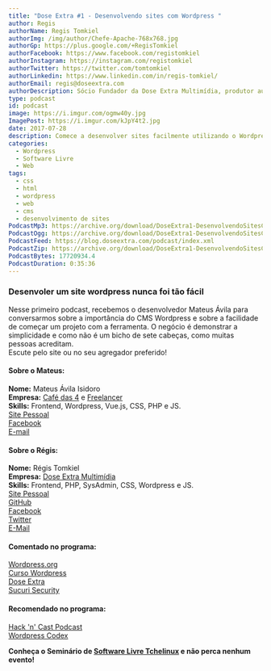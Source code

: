 ```yaml
---
title: "Dose Extra #1 - Desenvolvendo sites com Wordpress "
author: Regis
authorName: Regis Tomkiel
authorImg: /img/author/Chefe-Apache-768x768.jpg
authorGp: https://plus.google.com/+RegisTomkiel
authorFacebook: https://www.facebook.com/registomkiel
authorInstagram: https://instagram.com/registomkiel
authorTwitter: https://twitter.com/tomtomkiel
authorLinkedin: https://www.linkedin.com/in/regis-tomkiel/
authorEmail: regis@doseextra.com
authorDescription: Sócio Fundador da Dose Extra Multimídia, produtor audiovisual, desenvolvedor web, podcaster, escritor e quando sobra tempo, coleciona videogames e filmes independentes.
type: podcast
id: podcast
image: https://i.imgur.com/ogmw40y.jpg
ImagePost: https://i.imgur.com/kJpY4t2.jpg
date: 2017-07-28
description: Comece a desenvolver sites facilmente utilizando o Wordpress com as dicas do convidado Mateus Avila.
categories:
  - Wordpress
  - Software Livre
  - Web
tags:
  - css
  - html
  - wordpress
  - web
  - cms
  - desenvolvimento de sites
PodcastMp3: https://archive.org/download/DoseExtra1-DesenvolvendoSitesComWordpress/Podcast-doseextra-01.mp3
PodcastOgg: https://archive.org/download/DoseExtra1-DesenvolvendoSitesComWordpress/Podcast-doseextra-01.ogg
PodcastFeed: https://blog.doseextra.com/podcast/index.xml
PodcastZip: https://archive.org/download/DoseExtra1-DesenvolvendoSitesComWordpress/Podcast-doseextra-01..zip
PodcastBytes: 17720934.4
PodcastDuration: 0:35:36
---
```

### Desenvoler um site wordpress nunca foi tão fácil
Nesse primeiro podcast, recebemos o desenvolvedor Mateus Ávila para conversarmos sobre a importância do CMS Wordpress e sobre a facilidade de começar um projeto com a ferramenta.
O negócio é demonstrar a simplicidade e como não é um bicho de sete cabeças, como muitas pessoas acreditam.  
Escute pelo site ou no seu agregador preferido!  

#### Sobre o Mateus:
**Nome:** Mateus Ávila Isidoro  
**Empresa:** [Café das 4](http://www.cafedas4.com/ "Café das 4") e [Freelancer](https://www.facebook.com/pages/Front-end-Freelancer-na-mateusavilacombr/161178974078345?__xt__=31.[1337245310%2C%22intro_card%22%2C%7B%7D]&pnref=lhc "Freelancer Frontend")  
**Skills:** Frontend, Wordpress, Vue.js, CSS, PHP e JS.  
[Site Pessoal](http://mateusavila.com.br "Site com portifólio de trabalho")  
[Facebook](https://facebook.com/mateus "Facebook do Mateus Ávila")  
[E-mail](mailto:mateus@mateusavila.com.br "Email de contato do Mateus")  



#### Sobre o Régis:
**Nome:** Régis Tomkiel  
**Empresa:** [Dose Extra Multimídia](http://doseextra.com "Dose Extra Multmídia")  
**Skills:** Frontend, PHP, SysAdmin, CSS, Wordpress e JS.  
[Site Pessoal](http://rtomkiel.github.io "Blog Pessoal")  
[GitHub](https://github.com/rtomkiel)  
[Facebook]( https://facebook.com/registomkiel)  
[Twitter](https://twitter.com/tomtomkiel)  
[E-Mail](mailto:regis@doseextra.com)  

#### Comentado no programa:
[Wordpress.org](http://wordpress.org "Site Wordpress.org")  
[Curso Wordpress](http://mateusavila.vom.br/wordpress)  
[Dose Extra](http://doseextra.com "Site Dose Extra")  
[Sucuri Security](https://br.wordpress.org/plugins/sucuri-scanner/ "Plugin de Segurança Wordpress")

#### Recomendado no programa:
[Hack 'n' Cast Podcast](https://hackncast.org/v15-contribuindo-com-o-mundo-foss "Episódio do Hack 'n' Cast")  
[Wordpress Codex](https://codex.wordpress.org "Wordpress Codex")  



**Conheça o Seminário de [Software Livre Tchelinux](http://tchelinux.org "Seminário de Software Livre do Rio Grande do Sul") e não perca nenhum evento!**
